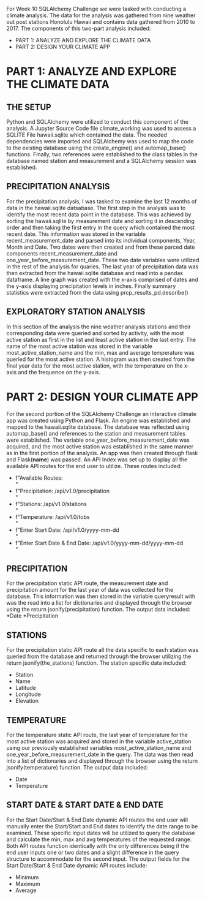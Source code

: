 For Week 10 SQLAlchemy Challenge we were tasked with conducting a climate analysis.  The data for the analysis was gathered from nine weather out post stations Honolulu Hawaii and contains data gathered from 2010 to 2017.  The components of this two-part analysis included:
* PART 1: ANALYZE AND EXPLORE THE CLIMATE DATA
* PART 2: DESIGN YOUR CLIMATE APP


# PART 1: ANALYZE AND EXPLORE THE CLIMATE DATA

## THE SETUP

Python and SQLAlchemy were utilized to conduct this component of the analysis.  A Jupyter Source Code file climate_working was used to assess a SQLITE File hawaii.sqlite which contained the data.  The needed dependencies were imported and SQLAlchemy was used to map the code to the existing database using the create_engine() and automap_base() functions.  Finally, two references were established to the class tables in the database named station and measurement and a SQLAlchemy session was established.   

## PRECIPITATION ANALYSIS

For the precipitation analysis, I was tasked to examine the last 12 months of data in the hawaii.sqlite datsabase.  The first step in the analysis was to identify the most recent data point in the database.  This was achieved by sorting the hawaii.sqlite by measurement date and sorting it in descending order and then taking the first entry in the query which contained the most recent date.  This information was stored in the variable recent_measurement_date and parsed into its individual components, Year, Month and Date.  Two dates were then created and from these parced date components recent_measurement_date and one_year_before_measurement_date.  These two date variables were utilized in the rest of the analysis for quaries.  The last year of precipitation data was then extracted from the hawaii.sqlite database and read into a pandas dataframe.  A line graph was created with the x-axis comprised of dates and the y-axis displaying precipitation levels in inches.  Finally summary statistics were extracted from the data using prcp_results_pd.describe()

## EXPLORATORY STATION ANALYSIS

In this section of the analysis the nine weather analysis stations and their corresponding data were queried and sorted by activity, with the most active station as first in the list and least active station in the last entry.  The name of the most active station was stored in the variable most_active_station_name and the min, max and average temperature was queried for the most active station.  A histogram was then created from the final year data for the most active station, with the temperature on the x-axis and the frequence on the y-axis. 

# PART 2: DESIGN YOUR CLIMATE APP

For the second portion of the SQLAlchemy Challenge an interactive climate app was created using Python and Flask.  An engine was established and mapped to the hawaii.sqlite database.  The database was reflected using automap_base() and references to the station and measurement tables were established.  The variable one_year_before_measurement_date was acquired, and the most active station was established in the same manner as in the first portion of the analysis.  An app was then created through flask and Flask(__name__) was passed.  An API Index was set up to display all the available API routes for the end user to utilize.  These routes included: 

* f"Available Routes:<br/>"
* f"Precipitation: /api/v1.0/precipitation<br/>" 
* f"Stations: /api/v1.0/stations<br/>" 
* f"Temperature: /api/v1.0/tobs<br/>" 
* f"Enter Start Date: /api/v1.0/yyyy-mm-dd<br/>" 
* f"Enter Start Date & End Date: /api/v1.0/yyyy-mm-dd/yyyy-mm-dd<br/>"


## PRECIPITATION 

For the precipitation static API route, the measurement date and precipitation amount for the last year of data was collected for the database.  This information was then stored in the variable queryresult with was the read into a list for dictionaries and displayed through the browser using the return jsonify(precipitation) function.  The output data included:
*Date
*Precipitation

## STATIONS

For the precipitation static API route all the data specific to each station was queried from the database and returned through the browser utilizing the return jsonify(the_stations) function.  The station specific data included:
* Station
* Name
* Latitude
* Longitude
* Elevation

## TEMPERATURE  

For the temperature static API route, the last year of temperature for the most active station was acquired and stored in the variable active_station using our previously established variables most_active_station_name and one_year_before_measurement_date in the query.  The data was then read into a list of dictionaries and displayed through the browser using the return jsonify(temperature) function.  The output data included:
* Date
* Temperature

## START DATE & START DATE & END DATE

For the Start Date/Start & End Date dynamic API routes the end user will manually enter the Start/Start and End dates to identify the date range to be examined.   These specific input dates will be utilized to query the database and calculate the min, max and avg temperatures of the requested range.  Both API routes function identically with the only differences being if the end user inputs one or two dates and a slight difference in the query structure to accommodate for the second input.  The output fields for the Start Date/Start & End Date dynamic API routes include:

* Minimum
* Maximum
* Average

